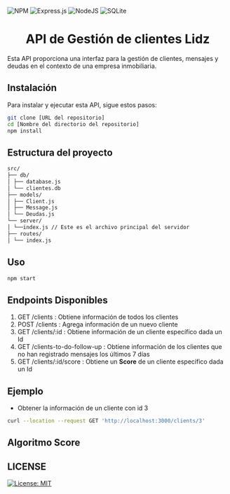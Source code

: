 ![NPM](https://img.shields.io/badge/NPM-%23CB3837.svg?style=for-the-badge&logo=npm&logoColor=white) ![Express.js](https://img.shields.io/badge/express.js-%23404d59.svg?style=for-the-badge&logo=express&logoColor=%2361DAFB) ![NodeJS](https://img.shields.io/badge/node.js-6DA55F?style=for-the-badge&logo=node.js&logoColor=white) ![SQLite](https://img.shields.io/badge/sqlite-%2307405e.svg?style=for-the-badge&logo=sqlite&logoColor=white)

# <Center> API de Gestión de clientes Lidz</Center>

Esta API proporciona una interfaz para la gestión de clientes, mensajes y deudas en el contexto de una empresa inmobiliaria.

## Instalación

Para instalar y ejecutar esta API, sigue estos pasos:

```bash
git clone [URL del repositorio]
cd [Nombre del directorio del repositorio]
npm install
```
## Estructura del proyecto
```bash
src/
├── db/
│ ├── database.js
│ └── clientes.db
├── models/
│ ├── Client.js
│ ├── Message.js
│ └── Deudas.js
└── server/
│ └──index.js // Este es el archivo principal del servidor
├── routes/
│ └── index.js


```

## Uso

```bash
npm start
```

## Endpoints Disponibles

1. GET /clients : Obtiene información de todos los clientes
2. POST /clients : Agrega información de un nuevo cliente
3. GET /clients/:id : Obtiene información de un cliente específico dada un Id
4. GET /clients-to-do-follow-up : Obtiene información de los clientes que no han registrado mensajes los últimos 7 días
5. GET /clients/:id/score : Obtiene un **Score** de un cliente específico dada un Id

## Ejemplo

- Obtener la información de un cliente con id 3

```bash
curl --location --request GET 'http://localhost:3000/clients/3'
```

## Algoritmo Score



## LICENSE

[![License: MIT](https://img.shields.io/badge/License-MIT-green.svg)](https://opensource.org/licenses/MIT)
